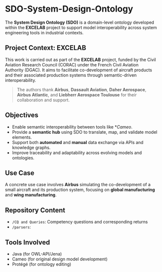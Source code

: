 # SDO-System-Design-Ontology

The **System Design Ontology (SDO)** is a domain-level ontology developed within the **EXCELAB** project to support model interoperability across system engineering tools in industrial contexts.

## Project Context: EXCELAB

This work is carried out as part of the **EXCELAB** project, funded by the Civil Aviation Research Council (CORAC) under the French Civil Aviation Authority (DGAC). It aims to facilitate co-development of aircraft products and their associated production systems through semantic-driven interoperability.

> The authors thank **Airbus**, **Dassault Aviation**, **Daher Aerospace**, **Airbus Atlantic**, and **Liebherr Aerospace Toulouse** for their collaboration and support.

## Objectives

- Enable semantic interoperability between tools like **Cameo*.
- Provide a **semantic hub** using SDO to translate, map, and validate model elements.
- Support both **automated** and **manual** data exchange via APIs and knowledge graphs.
- Improve traceability and adaptability across evolving models and ontologies.


## Use Case

A concrete use case involves **Airbus** simulating the co-development of a small aircraft and its production system, focusing on  **global manufacturing** and **wing manufacturing**.

## Repository Content

- `/CQ and Queries`: Competency questions and corresponding returns
- `/parsers`: 

## Tools Involved

- Java (for OWL-API/Jena)
- Cameo (for original design model development)
- Protégé (for ontology editing)

